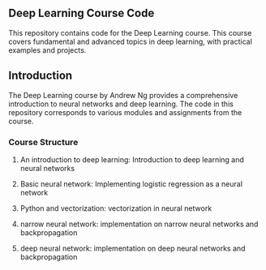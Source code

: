 ## Deep Learning Course Code 
This repository contains code for the Deep Learning course. This course covers fundamental and advanced topics in deep learning, with practical examples and projects.


## Introduction
The Deep Learning course by Andrew Ng provides a comprehensive introduction to neural networks and deep learning. The code in this repository corresponds to various modules and assignments from the course.

### Course Structure
1. An introduction to deep learning: Introduction to deep learning and neural networks


2. Basic neural network: Implementing logistic regression as a neural network


3. Python and vectorization: vectorization in neural network


4. narrow neural network: implementation on narrow neural networks and backpropagation


5. deep neural network: implementation on deep neural networks and backpropagation

